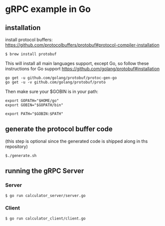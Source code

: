 # gRPC example in Go

## installation
install protocol buffers: https://github.com/protocolbuffers/protobuf#protocol-compiler-installation
````
$ brew install protobuf
````
This will install all main languages support, except Go, so follow these instructions for Go support https://github.com/golang/protobuf#installation
````
go get -u github.com/golang/protobuf/protoc-gen-go
go get -u -v github.com/golang/protobuf/proto
````
Then make sure your $GOBIN is in your path:
````
export GOPATH="$HOME/go"
export GOBIN="$GOPATH/bin"

export PATH="$GOBIN:$PATH"
````
## generate the protocol buffer code
(this step is optional since the generated code is shipped along in ths repository)
```
$./generate.sh
```

## running the gRPC Server
### Server
```
$ go run calculator_server/server.go
```
### Client
```
$ go run calculator_client/client.go
```
